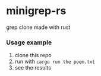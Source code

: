 # minigrep-rs
grep clone made with rust

### Usage example

1. clone this repo
2. run with `cargo run the poem.txt `
3. see the results
